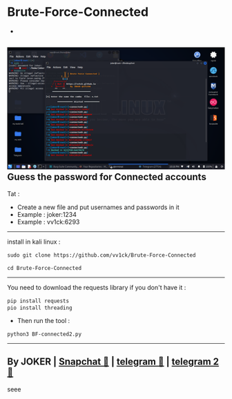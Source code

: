 # Brute-Force-Connected
-
<img src="/conte.png"></img>
Guess the password for Connected accounts
-
Tat :
- Create a new file and put usernames and passwords in it
- Example : joker:1234
- Example : vv1ck:6293

-----------------------

install in kali linux :
<!--START_SECTION:waka-->
```
sudo git clone https://github.com/vv1ck/Brute-Force-Connected
```
<!--END_SECTION:waka-->
<!--START_SECTION:waka-->
```
cd Brute-Force-Connected
```
<!--END_SECTION:waka-->
-----------------------
You need to download the requests library if you don't have it :
<!--START_SECTION:waka-->
```
pip install requests
pio install threading
```
<!--END_SECTION:waka-->
- Then run the tool :
<!--START_SECTION:waka-->
```
python3 BF-connected2.py
```
<!--END_SECTION:waka-->
--------------------
By JOKER | <a class="" href="https://www.snapchat.com/add/jokermr5oos4800?">Snapchat 👻</a> | <a class="" href="http://t.me/vv1ck">telegram 🔷</a> | <a class="" href="http://t.me/TweakPY">telegram 2 🔷</a>
-
seee
